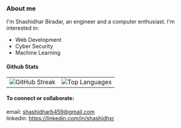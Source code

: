 ### About me
I'm Shashidhar Biradar, an engineer and a computer enthusiast. I'm interested in:
 - Web Development
 - Cyber Security 
 - Machine Learning

#### Github Stats

<table style="border: none;">
  <tr>
    <td>
      <img src="https://github-readme-streak-stats.herokuapp.com?user=shashidhxr&theme=tokyonight-duo&hide_border=true&mode=weekly&background=0D1117" alt="GitHub Streak" />
    </td>
    <td>
      <img src="https://github-readme-stats.vercel.app/api/top-langs/?username=shashidhxr&hide_progress=true&bg_color=0D1117&theme=tokyonight&hide_border=true" alt="Top Languages" />
    </td>
  </tr>
</table>

#### To connect or collaborate:
email: shashidharb459@gmail.com             
linkedin: https://linkedin.com/in/shashidhxr
